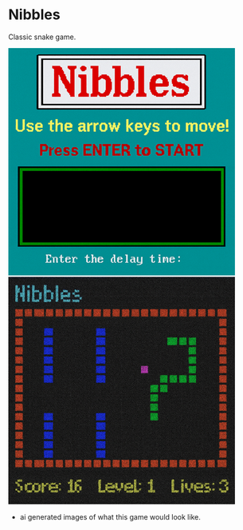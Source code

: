 # Nibbles
Classic snake game.

![title](title.png)
![main](main.png)
* ai generated images of what this game would look like.
